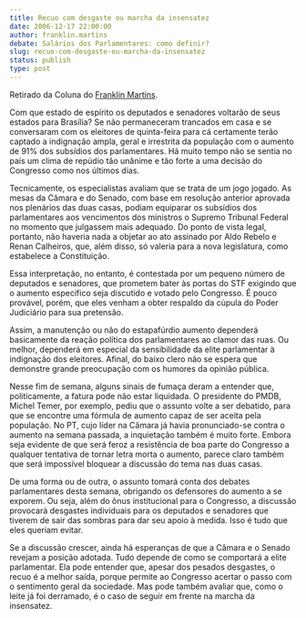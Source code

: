 ```yaml
---
title: Recuo com desgaste ou marcha da insensatez
date: 2006-12-17 22:00:00
author: franklin.martins
debate: Salários dos Parlamentares: como definir?
slug: recuo-com-desgaste-ou-marcha-da-insensatez
status: publish 
type: post
---
```


Retirado da Coluna do [Franklin Martins](http://www.franklinmartins.com.br/).  
  
Com que estado de espírito os deputados e senadores voltarão de seus estados para Brasília? Se não permaneceram trancados em casa e se conversaram com os eleitores de quinta-feira para cá certamente terão captado a indignação ampla, geral e irrestrita da população com o aumento de 91% dos subsídios dos parlamentares. Há muito tempo não se sentia no país um clima de repúdio tão unânime e tão forte a uma decisão do Congresso como nos últimos dias.   
   
 Tecnicamente, os especialistas avaliam que se trata de um jogo jogado. As mesas da Câmara e do Senado, com base em resolução anterior aprovada nos plenários das duas casas, podiam equiparar os subsídios dos parlamentares aos vencimentos dos ministros o Supremo Tribunal Federal no momento que julgassem mais adequado. Do ponto de vista legal, portanto, não haveria nada a objetar ao ato assinado por Aldo Rebelo e Renan Calheiros, que, além disso, só valeria para a nova legislatura, como estabelece a Constituição.   
   
 Essa interpretação, no entanto, é contestada por um pequeno número de deputados e senadores, que prometem bater às portas do STF exigindo que o aumento específico seja discutido e votado pelo Congresso. É pouco provável, porém, que eles venham a obter respaldo da cúpula do Poder Judiciário para sua pretensão.   
   
 Assim, a manutenção ou não do estapafúrdio aumento dependerá basicamente da reação política dos parlamentares ao clamor das ruas. Ou melhor, dependerá em especial da sensibilidade da elite parlamentar à indignação dos eleitores. Afinal, do baixo clero não se espera que demonstre grande preocupação com os humores da opinião pública.   
   
 Nesse fim de semana, alguns sinais de fumaça deram a entender que, politicamente, a fatura pode não estar liquidada. O presidente do PMDB, Michel Temer, por exemplo, pediu que o assunto volte a ser debatido, para que se encontre uma fórmula de aumento capaz de ser aceita pela população. No PT, cujo líder na Câmara já havia pronunciado-se contra o aumento na semana passada, a inquietação também é muito forte. Embora seja evidente de que será feroz a resistência de boa parte do Congresso a qualquer tentativa de tornar letra morta o aumento, parece claro também que será impossível bloquear a discussão do tema nas duas casas.   
   
 De uma forma ou de outra, o assunto tomará conta dos debates parlamentares desta semana, obrigando os defensores do aumento a se exporem. Ou seja, além do ônus institucional para o Congresso, a discussão provocará desgastes individuais para os deputados e senadores que tiverem de sair das sombras para dar seu apoio à medida. Isso é tudo que eles queriam evitar.   
   
 Se a discussão crescer, ainda há esperanças de que a Câmara e o Senado revejam a posição adotada. Tudo depende de como se comportará a elite parlamentar. Ela pode entender que, apesar dos pesados desgastes, o recuo é a melhor saída, porque permite ao Congresso acertar o passo com o sentimento geral da sociedade. Mas pode também avaliar que, como o leite já foi derramado, é o caso de seguir em frente na marcha da insensatez.
